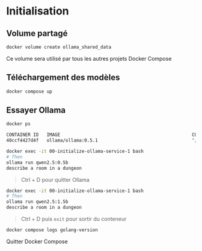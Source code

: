 # Initialisation

## Volume partagé

```bash
docker volume create ollama_shared_data
```
Ce volume sera utilisé par tous les autres projets Docker Compose

## Téléchargement des modèles

```bash
docker compose up
```

## Essayer Ollama

```bash
docker ps
```

```bash
CONTAINER ID   IMAGE                                                 COMMAND                  CREATED         STATUS         PORTS                       NAMES
40ccf4427d4f   ollama/ollama:0.5.1                                   "/bin/ollama serve"      2 minutes ago   Up 2 minutes   0.0.0.0:11434->11434/tcp    00-initialize-ollama-service-1
```


```bash
docker exec -it 00-initialize-ollama-service-1 bash
# Then
ollama run qwen2.5:0.5b
describe a room in a dungeon
```
> Ctrl + D pour quitter Ollama

```bash
docker exec -it 00-initialize-ollama-service-1 bash
# Then
ollama run qwen2.5:1.5b
describe a room in a dungeon
```

> Ctrl + D puis `exit` pour sortir du conteneur


```bash
docker compose logs golang-version
```

Quitter Docker Compose